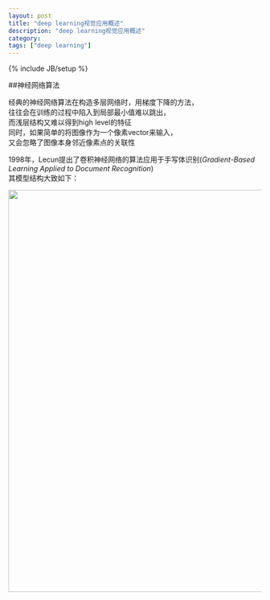```yaml
---
layout: post
title: "deep learning视觉应用概述"
description: "deep learning视觉应用概述"
category: 
tags: ["deep learning"]
---
```

{% include JB/setup %}

##神经网络算法

经典的神经网络算法在构造多层网络时，用梯度下降的方法，   
往往会在训练的过程中陷入到局部最小值难以跳出，   
而浅层结构又难以得到high level的特征   
同时，如果简单的将图像作为一个像素vector来输入，  
又会忽略了图像本身邻近像素点的关联性   

1998年，Lecun提出了卷积神经网络的算法应用于手写体识别(*Gradient-Based Learning Applied to Document Recognition*)  
其模型结构大致如下：

<img src="{{ site.url }}/assets/CNN.png" width="800px" style="display:inline;"/>
